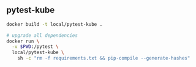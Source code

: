 ## pytest-kube

```bash
docker build -t local/pytest-kube .
```

```bash
# upgrade all dependencies
docker run \
  -v $PWD:/pytest \
  local/pytest-kube \
    sh -c "rm -f requirements.txt && pip-compile --generate-hashes"
```
